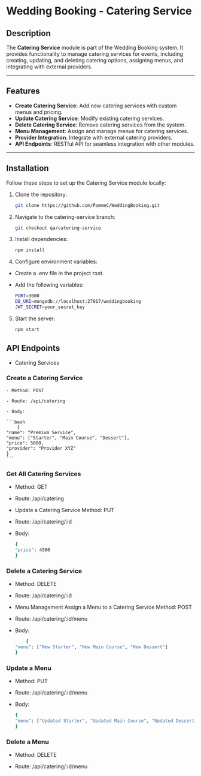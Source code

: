 # Wedding Booking - Catering Service

## Description

The **Catering Service** module is part of the Wedding Booking system. It provides functionality to manage catering services for events, including creating, updating, and deleting catering options, assigning menus, and integrating with external providers.

---

## Features

- **Create Catering Service**: Add new catering services with custom menus and pricing.
- **Update Catering Service**: Modify existing catering services.
- **Delete Catering Service**: Remove catering services from the system.
- **Menu Management**: Assign and manage menus for catering services.
- **Provider Integration**: Integrate with external catering providers.
- **API Endpoints**: RESTful API for seamless integration with other modules.

---

## Installation

Follow these steps to set up the Catering Service module locally:

1. Clone the repository:
   ```bash
   git clone https://github.com/PammeC/WeddingBooking.git

2. Navigate to the catering-service branch:
    ```bash
    git checkout qa/catering-service

3. Install dependencies:
    ```bash
    npm install

4. Configure environment variables:

- Create a .env file in the project root.

- Add the following variables:
    ```bash
    PORT=3000
    DB_URI=mongodb://localhost:27017/weddingbooking
    JWT_SECRET=your_secret_key

5. Start the server:
    ```bash
    npm start

## API Endpoints 
- Catering Services
### Create a Catering Service
    - Method: POST

    - Route: /api/catering

    - Body:

    ```bash
        {
    "name": "Premium Service",
    "menu": ["Starter", "Main Course", "Dessert"],
    "price": 5000,
    "provider": "Provider XYZ"
    }
    ```


### Get All Catering Services
- Method: GET

- Route: /api/catering

- Update a Catering Service
    Method: PUT

- Route: /api/catering/:id

- Body:    
    ```bash
    {
    "price": 4500
    }
    ```

### Delete a Catering Service
- Method: DELETE

- Route: /api/catering/:id

- Menu Management
Assign a Menu to a Catering Service
Method: POST

- Route: /api/catering/:id/menu

- Body:

    ```bash
        {
    "menu": ["New Starter", "New Main Course", "New Dessert"]
    }
    ```

### Update a Menu
- Method: PUT

- Route: /api/catering/:id/menu

- Body:

    ```bash
    {
    "menu": ["Updated Starter", "Updated Main Course", "Updated Dessert"]
    }
    ```

### Delete a Menu
- Method: DELETE

- Route: /api/catering/:id/menu